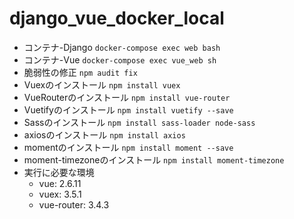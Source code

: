 # django_vue_docker_local
   - コンテナ-Django
   `docker-compose exec web bash`
   - コンテナ-Vue
   `docker-compose exec vue_web sh`
   - 脆弱性の修正
   `npm audit fix`
   - Vuexのインストール
   `npm install vuex`
   - VueRouterのインストール
   `npm install vue-router`
   - Vuetifyのインストール
   `npm install vuetify --save`
   - Sassのインストール
   `npm install sass-loader node-sass`
   - axiosのインストール
   `npm install axios`
   - momentのインストール
   `npm install moment --save`
   - moment-timezoneのインストール
   `npm install moment-timezone`
 - 実行に必要な環境
   - vue: 2.6.11
   - vuex: 3.5.1 
   - vue-router: 3.4.3
